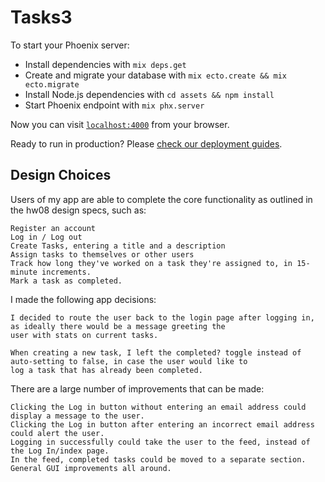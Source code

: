 # Tasks3

To start your Phoenix server:

  * Install dependencies with `mix deps.get`
  * Create and migrate your database with `mix ecto.create && mix ecto.migrate`
  * Install Node.js dependencies with `cd assets && npm install`
  * Start Phoenix endpoint with `mix phx.server`

Now you can visit [`localhost:4000`](http://localhost:4000) from your browser.

Ready to run in production? Please [check our deployment guides](http://www.phoenixframework.org/docs/deployment).

## Design Choices

 Users of my app are able to complete the core functionality as outlined in the hw08 design specs, such as:

    Register an account
    Log in / Log out
    Create Tasks, entering a title and a description
    Assign tasks to themselves or other users
    Track how long they've worked on a task they're assigned to, in 15-minute increments.
    Mark a task as completed.
    
I made the following app decisions:

    I decided to route the user back to the login page after logging in, as ideally there would be a message greeting the 
    user with stats on current tasks. 

    When creating a new task, I left the completed? toggle instead of auto-setting to false, in case the user would like to 
    log a task that has already been completed.
    
There are a large number of improvements that can be made:

    Clicking the Log in button without entering an email address could display a message to the user.
    Clicking the Log in button after entering an incorrect email address could alert the user.
    Logging in successfully could take the user to the feed, instead of the Log In/index page.
    In the feed, completed tasks could be moved to a separate section.
    General GUI improvements all around.
